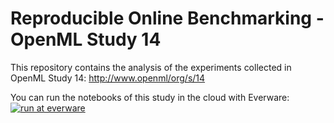 # Reproducible Online Benchmarking - OpenML Study 14

This repository contains the analysis of the experiments collected in OpenML Study 14: http://www.openml/org/s/14

You can run the notebooks of this study in the cloud with Everware:  
[![run at everware](https://img.shields.io/badge/run%20me-@everware-blue.svg)](https://everware.rep.school.yandex.net/hub/oauth_login?repourl=https://github.com/openml/Study-14)
